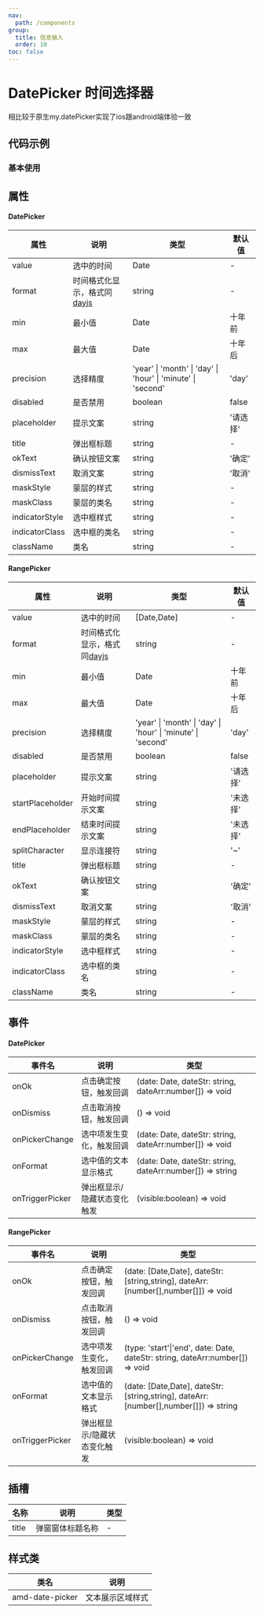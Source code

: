 ```yaml
---
nav:
  path: /components
group:
  title: 信息输入
  order: 10
toc: false
---
```

# DatePicker 时间选择器
相比较于原生my.datePicker实现了ios跟android端体验一致
## 代码示例
### 基本使用
<code src='../../demo/pages/DatePicker'></code>



## 属性
#### DatePicker
| 属性 |  说明 | 类型 | 默认值 |
| -----|-----|-----|-----|
| value |  选中的时间 | Date | - |
| format | 时间格式化显示，格式同[dayjs](https://day.js.org/docs/zh-CN/display/format) | string | - |
| min |  最小值 | Date | 十年前 |
| max | 最大值 | Date | 十年后 |
| precision | 选择精度 | 'year' &verbar; 'month' &verbar; 'day' &verbar; 'hour' &verbar; 'minute' &verbar; 'second' | 'day' |
| disabled |  是否禁用 | boolean | false |
| placeholder | 提示文案 | string | '请选择' | 
| title |  弹出框标题 | string | - |
| okText | 确认按钮文案 | string | '确定' |
| dismissText |  取消文案 | string | '取消' |  |
| maskStyle | 蒙层的样式 | string | - | 
| maskClass |  蒙层的类名 | string | - |
| indicatorStyle | 选中框样式  | string | - |
| indicatorClass | 选中框的类名 | string | - | 
| className | 类名| string | - |

#### RangePicker
| 属性 |  说明 | 类型 | 默认值 |
| -----|-----|-----|-----|
| value |  选中的时间 | [Date,Date] | - |
| format | 时间格式化显示，格式同[dayjs](https://day.js.org/docs/zh-CN/display/format) | string | - |
| min |  最小值 | Date | 十年前 |
| max | 最大值 | Date | 十年后 |
| precision | 选择精度 | 'year' &verbar; 'month' &verbar; 'day' &verbar; 'hour' &verbar; 'minute' &verbar; 'second' | 'day' |
| disabled |  是否禁用 | boolean | false |
| placeholder | 提示文案 | string | '请选择' | 
| startPlaceholder | 开始时间提示文案 | string | '未选择' | 
| endPlaceholder | 结束时间提示文案 | string | '未选择' | 
| splitCharacter | 显示连接符 | string | '~' | 
| title |  弹出框标题 | string | - |
| okText | 确认按钮文案 | string | '确定' |
| dismissText |  取消文案 | string | '取消' |  |
| maskStyle | 蒙层的样式 | string | - | 
| maskClass |  蒙层的类名 | string | - |
| indicatorStyle | 选中框样式  | string | - |
| indicatorClass | 选中框的类名 | string | - | 
| className | 类名| string | - |

## 事件
#### DatePicker
| 事件名 | 说明 | 类型 |
| -----|-----|-----|
| onOk | 点击确定按钮，触发回调 | (date: Date, dateStr: string, dateArr:number[]) => void |
| onDismiss | 点击取消按钮，触发回调 | () => void |
| onPickerChange | 选中项发生变化，触发回调 | (date: Date, dateStr: string, dateArr:number[]) => void |
| onFormat | 选中值的文本显示格式 | (date: Date, dateStr: string, dateArr:number[]) => string |
| onTriggerPicker | 弹出框显示/隐藏状态变化触发 | (visible:boolean) => void |

#### RangePicker
| 事件名 | 说明 | 类型 |
| -----|-----|-----|
| onOk | 点击确定按钮，触发回调 | (date: [Date,Date], dateStr: [string,string], dateArr:[number[],number[]]) => void |
| onDismiss | 点击取消按钮，触发回调 | () => void |
| onPickerChange | 选中项发生变化，触发回调 | (type: 'start'\|'end', date: Date, dateStr: string, dateArr:number[]) => void |
| onFormat | 选中值的文本显示格式 | (date: [Date,Date], dateStr: [string,string], dateArr:[number[],number[]]) => string |
| onTriggerPicker | 弹出框显示/隐藏状态变化触发 | (visible:boolean) => void |

## 插槽
| 名称 | 说明 | 类型 |
| -----|-----|-----|
| title | 弹窗窗体标题名称 |  - |

## 样式类
| 类名 | 说明 |
| -----|-----|
| amd-date-picker | 文本展示区域样式 |
